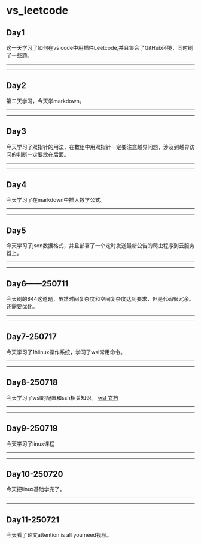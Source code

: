 # vs_leetcode

 Day1
 -
这一天学习了如何在vs code中用插件Leetcode,并且集合了GitHub环境，同时刷了一些题。
- - -
** *

## Day2
第二天学习，今天学markdown。 

*** 
- - -
## Day3
今天学习了双指针的用法，在数组中用双指针一定要注意越界问题，涉及到越界访问的判断一定要放在后面。 
***
- - -

## Day4
今天学习了在markdown中插入数学公式。
***

- - -
## Day5
今天学习了json数据格式，并且部署了一个定时发送最新公告的爬虫程序到云服务器上。
***
- - -
## Day6——250711
今天刷的844这道题，虽然时间复杂度和空间复杂度达到要求，但是代码很冗余。还需要优化。
- - -
***
## Day7-250717
今天学习了1hlinux操作系统，学习了wsl常用命令。
- - -
* * *
## Day8-250718
今天学习了wsl的配置和ssh相关知识。
 [wsl 文档](https://learn.microsoft.com/zh-cn/windows/wsl/wsl-config)
 ***
 - - -
 ## Day9-250719
 今天学习了linux课程
 ***
 - - -
 ## Day10-250720
 今天把linux基础学完了。
 ***
 - - -
 ## Day11-250721
 今天看了论文attention is all you need视频。